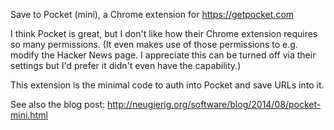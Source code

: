 Save to Pocket (mini), a Chrome extension for https://getpocket.com

I think Pocket is great, but I don't like how their Chrome extension
requires so many permissions.  (It even makes use of those permissions
to e.g. modify the Hacker News page.  I appreciate this can be turned
off via their settings but I'd prefer it didn't even have the
capability.)

This extension is the minimal code to auth into Pocket and save URLs
into it.

See also the blog post:
http://neugierig.org/software/blog/2014/08/pocket-mini.html
